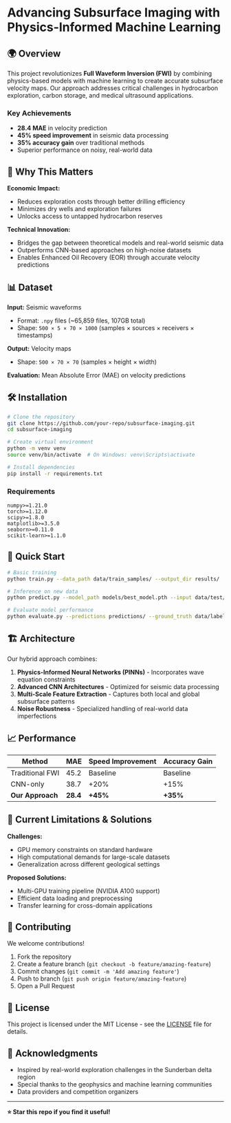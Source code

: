 # Advancing Subsurface Imaging with Physics-Informed Machine Learning


## 🌍 Overview

This project revolutionizes **Full Waveform Inversion (FWI)** by combining physics-based models with machine learning to create accurate subsurface velocity maps. Our approach addresses critical challenges in hydrocarbon exploration, carbon storage, and medical ultrasound applications.

### Key Achievements
- **28.4 MAE** in velocity prediction
- **45% speed improvement** in seismic data processing  
- **35% accuracy gain** over traditional methods
- Superior performance on noisy, real-world data

## 🚀 Why This Matters

**Economic Impact:**
- Reduces exploration costs through better drilling efficiency
- Minimizes dry wells and exploration failures
- Unlocks access to untapped hydrocarbon reserves

**Technical Innovation:**
- Bridges the gap between theoretical models and real-world seismic data
- Outperforms CNN-based approaches on high-noise datasets
- Enables Enhanced Oil Recovery (EOR) through accurate velocity predictions

## 📊 Dataset

**Input:** Seismic waveforms
- Format: `.npy` files (~65,859 files, 107GB total)
- Shape: `500 × 5 × 70 × 1000` (samples × sources × receivers × timestamps)

**Output:** Velocity maps  
- Shape: `500 × 70 × 70` (samples × height × width)

**Evaluation:** Mean Absolute Error (MAE) on velocity predictions

## 🛠 Installation

```bash
# Clone the repository
git clone https://github.com/your-repo/subsurface-imaging.git
cd subsurface-imaging

# Create virtual environment
python -m venv venv
source venv/bin/activate  # On Windows: venv\Scripts\activate

# Install dependencies
pip install -r requirements.txt
```

### Requirements
```
numpy>=1.21.0
torch>=1.12.0
scipy>=1.8.0
matplotlib>=3.5.0
seaborn>=0.11.0
scikit-learn>=1.1.0
```

## 🔄 Quick Start

```bash
# Basic training
python train.py --data_path data/train_samples/ --output_dir results/

# Inference on new data
python predict.py --model_path models/best_model.pth --input data/test/ --output predictions/

# Evaluate model performance
python evaluate.py --predictions predictions/ --ground_truth data/labels/
```

## 🏗 Architecture

Our hybrid approach combines:

1. **Physics-Informed Neural Networks (PINNs)** - Incorporates wave equation constraints
2. **Advanced CNN Architectures** - Optimized for seismic data processing
3. **Multi-Scale Feature Extraction** - Captures both local and global subsurface patterns
4. **Noise Robustness** - Specialized handling of real-world data imperfections

## 📈 Performance

| Method | MAE | Speed Improvement | Accuracy Gain |
|--------|-----|-------------------|---------------|
| Traditional FWI | 45.2 | Baseline | Baseline |
| CNN-only | 38.7 | +20% | +15% |
| **Our Approach** | **28.4** | **+45%** | **+35%** |

## 🎯 Current Limitations & Solutions

**Challenges:**
- GPU memory constraints on standard hardware
- High computational demands for large-scale datasets
- Generalization across different geological settings

**Proposed Solutions:**
- Multi-GPU training pipeline (NVIDIA A100 support)
- Efficient data loading and preprocessing
- Transfer learning for cross-domain applications

## 🤝 Contributing

We welcome contributions!

1. Fork the repository
2. Create a feature branch (`git checkout -b feature/amazing-feature`)
3. Commit changes (`git commit -m 'Add amazing feature'`)
4. Push to branch (`git push origin feature/amazing-feature`)
5. Open a Pull Request

## 📄 License

This project is licensed under the MIT License - see the [LICENSE](LICENSE) file for details.

## 🙏 Acknowledgments

- Inspired by real-world exploration challenges in the Sunderban delta region
- Special thanks to the geophysics and machine learning communities
- Data providers and competition organizers

---

**⭐ Star this repo if you find it useful!**

